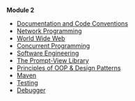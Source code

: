 **Module 2**

* [Documentation and Code Conventions][code-conventions]
* [Network Programming][network-programming]
* [World Wide Web][world-wide-web]
* [Concurrent Programming][concurrent-programming]
* [Software Engineering][software-engineering]
* [The Prompt-View Library][prompt-view]
* [Principles of OOP & Design Patterns][principles-oop-design-patterns]
* [Maven][maven]
* [Testing][testing]
* [Debugger][debugger]



[code-conventions]: <code-conventions/code-conventions.md>
[network-programming]: <network-programming/network-programming.md>
[world-wide-web]: <world-wide-web/world-wide-web.md>
[concurrent-programming]: <concurrent-programming/concurrent-programming.md>
[software-engineering]: <software-engineering/software-engineering.md>
[prompt-view]: <prompt-view/prompt-view.md>
[principles-oop-design-patterns]: <principles-oop-design-patterns/principles-oop-design-patterns.md>
[maven]: <maven/maven.md>
[testing]: <testing/testing.md>
[debugger]: <debugger/debugger.md>






